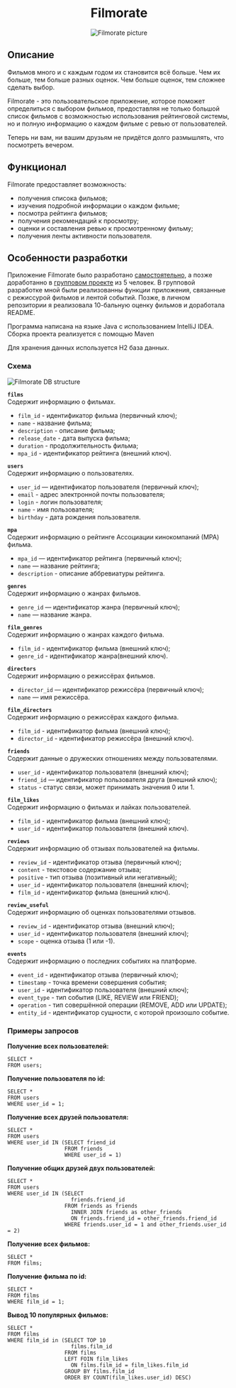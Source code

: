 <div id="header" align="center">

# Filmorate

![Filmorate picture](picture.png)

</div>

## Описание
Фильмов много и с каждым годом их становится всё больше. Чем их больше, тем больше разных оценок. Чем больше оценок, тем сложнее сделать выбор.

Filmorate - это пользовательское приложение, которое поможет определиться с выбором фильмов, предоставляя не только большой список фильмов с возможностью использования рейтинговой системы, но и полную информацию о каждом фильме с ревью от пользователей.

Теперь ни вам, ни вашим друзьям не придётся долго размышлять, что посмотреть вечером.

## Функционал

Filmorate предоставляет возможность:
- получения списока фильмов;
- изучения подробной информации о каждом фильме;
- посмотра рейтинга фильмов;
- получения рекомендаций к просмотру;
- оценки и составления ревью к просмотренному фильму;
- получения ленты активности пользователя.

## Особенности разработки

Приложение Filmorate было разработано [самостоятельно](https://github.com/Galinka-Malinka/java-filmorate), а позже доработанно в [групповом проекте](https://github.com/gray-alt/java-filmorate) из 5 человек. В групповой разработке мной были реализованны функции приложения, связанные с режиссурой фильмов и лентой событий. Позже, в личном репозитории я реализовала 10-бальную оценку фильмов и доработала README. 

Программа написана на языке Java с использованием IntelliJ IDEA. Сборка проекта реализуется с помощью Maven

Для хранения данных используется H2 база данных.

### Схема
![Filmorate DB structure](/src/main/resources/images/newSchemeBD.png)

**`films`**  
Содержит информацию о фильмах.

- `film_id` - идентификатор фильма (первичный ключ);
- `name` - название фильма;
- `description` - описание фильма;
- `release_date` - дата выпуска фильма;
- `duration` - продолжительность фильма;
- `mpa_id` - идентификатор рейтинга (внешний ключ).

**`users`**  
Содержит информацию о пользователях.

- `user_id` — идентификатор пользователя (первичный ключ);
- `email` - адрес электронной почты пользователя;
- `login` - логин пользователя;
- `name` - имя пользователя;
- `birthday` - дата рождения пользователя.

**`mpa`**  
Содержит информацию о рейтинге Ассоциации кинокомпаний (МРА) фильма.

- `mpa_id` — идентификатор рейтинга (первичный ключ);
- `name` — название рейтинга;
- `description` - описание аббревиатуры рейтинга.

**`genres`**  
Содержит информацию о жанрах фильмов.

- `genre_id` — идентификатор жанра (первичный ключ);
- `name` — название жанра.

**`film_genres`**  
Содержит информацию о жанрах каждого фильма.

- `film_id` - идентификатор фильма (внешний ключ);
- `genre_id` - идентификатор жанра(внешний ключ).

**`directors`**  
Содержит информацию о режиссёрах фильмов.

- `director_id` — идентификатор режиссёра (первичный ключ);
- `name` — имя режиссёра.

**`film_directors`**  
Содержит информацию о режиссёрах каждого фильма.

- `film_id` - идентификатор фильма (внешний ключ);
- `director_id` - идентификатор режиссёра (внешний ключ).

**`friends`**  
Содержит данные о дружеских отношениях между пользователями.

- `user_id` - идентификатор пользователя (внешний ключ);
- `friend_id` — идентификатор пользователя друга (внешний ключ);
- `status` - статус связи, может принимать значения 0 или 1.

**`film_likes`**  
Содержит информацию о фильмах и лайках пользователей.

- `film_id` - идентификатор фильма (внешний ключ);
- `user_id` - идентификатор пользователя (внешний ключ).

**`reviews`**  
Содержит информацию об отзывах пользователей на фильмы.

- `review_id` - идентификатор отзыва (первичный ключ);
- `content` - текстовое содержание отзыва;
- `positive` - тип отзыва (позитивный или негативный);
- `user_id` - идентификатор пользователя (внешний ключ);
- `film_id` - идентификатор фильма (внешний ключ).

**`review_useful`**  
Содержит информацию об оценках пользователями отзывов.

- `review_id` - идентификатор отзыва (внешний ключ);
- `user_id` - идентификатор пользователя (внешний ключ);
- `scope` - оценка отзыва (1 или -1).

**`events`**  
Содержит информацию о последних событиях на платформе.

- `event_id` - идентификатор отзыва (первичный ключ);
- `timestamp` - точка времени совершения события;
- `user_id` - идентификатор пользователя (внешний ключ);
- `event_type` - тип события (LIKE, REVIEW или FRIEND);
- `operation` - тип совершённой операции (REMOVE, ADD или UPDATE);
- `entity_id` - идентификатор сущности, с которой произошло событие.


### Примеры запросов

**Получение всех пользователей:**
```
SELECT *
FROM users;
```

**Получение пользователя по id:**
```
SELECT *
FROM users
WHERE user_id = 1;
```

**Получение всех друзей пользователя:**
```
SELECT *
FROM users
WHERE user_id IN (SELECT friend_id
                  FROM friends
                  WHERE user_id = 1)

```

**Получение общих друзей двух пользователей:**
```
SELECT *
FROM users
WHERE user_id IN (SELECT 
                    friends.friend_id 
                  FROM friends as friends
                    INNER JOIN friends as other_friends
                    ON friends.friend_id = other_friends.friend_id
                  WHERE friends.user_id = 1 and other_friends.user_id = 2)              
```

**Получение всех фильмов:**
```
SELECT *
FROM films;
```

**Получение фильма по id:**
```
SELECT *
FROM films
WHERE film_id = 1;
```

**Вывод 10 популярных фильмов:**
```
SELECT *
FROM films
WHERE film_id in (SELECT TOP 10
                    films.film_id
                  FROM films
                  LEFT FOIN film_likes
                    ON films.film_id = film_likes.film_id
                  GROUP BY films.film_id
                  ORDER BY COUNT(film_likes.user_id) DESC)
```
